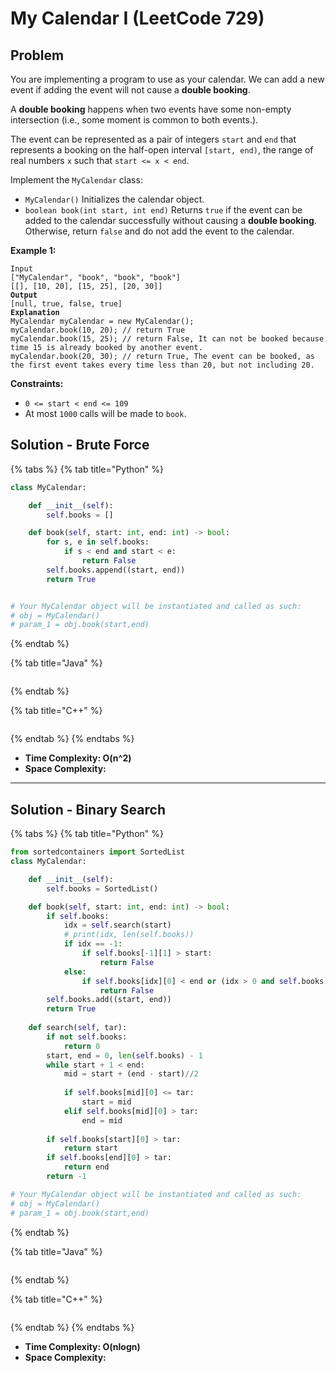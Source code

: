 # My Calendar I (LeetCode 729)

## Problem

You are implementing a program to use as your calendar. We can add a new event if adding the event will not cause a **double booking**.

A **double booking** happens when two events have some non-empty intersection (i.e., some moment is common to both events.).

The event can be represented as a pair of integers `start` and `end` that represents a booking on the half-open interval `[start, end)`, the range of real numbers `x` such that `start <= x < end`.

Implement the `MyCalendar` class:

* `MyCalendar()` Initializes the calendar object.
* `boolean book(int start, int end)` Returns `true` if the event can be added to the calendar successfully without causing a **double booking**. Otherwise, return `false` and do not add the event to the calendar.

&#x20;

**Example 1:**

<pre><code>Input
["MyCalendar", "book", "book", "book"]
[[], [10, 20], [15, 25], [20, 30]]
<strong>Output
</strong>[null, true, false, true]
<strong>Explanation
</strong>MyCalendar myCalendar = new MyCalendar();
myCalendar.book(10, 20); // return True
myCalendar.book(15, 25); // return False, It can not be booked because time 15 is already booked by another event.
myCalendar.book(20, 30); // return True, The event can be booked, as the first event takes every time less than 20, but not including 20.</code></pre>

&#x20;

**Constraints:**

* `0 <= start < end <= 109`
* At most `1000` calls will be made to `book`.

## Solution - Brute Force

{% tabs %}
{% tab title="Python" %}
```python
class MyCalendar:

    def __init__(self):
        self.books = []

    def book(self, start: int, end: int) -> bool:
        for s, e in self.books:
            if s < end and start < e:
                return False
        self.books.append((start, end))
        return True


# Your MyCalendar object will be instantiated and called as such:
# obj = MyCalendar()
# param_1 = obj.book(start,end)
```
{% endtab %}

{% tab title="Java" %}
```java
```
{% endtab %}

{% tab title="C++" %}
```cpp
```
{% endtab %}
{% endtabs %}

* **Time Complexity: O(n^2)**
* **Space Complexity:**

****

## Solution - Binary Search

{% tabs %}
{% tab title="Python" %}
```python
from sortedcontainers import SortedList
class MyCalendar:

    def __init__(self):
        self.books = SortedList()

    def book(self, start: int, end: int) -> bool:
        if self.books:
            idx = self.search(start)
            # print(idx, len(self.books))
            if idx == -1:
                if self.books[-1][1] > start:
                    return False
            else:
                if self.books[idx][0] < end or (idx > 0 and self.books[idx - 1][1] > start):
                    return False
        self.books.add((start, end))
        return True
    
    def search(self, tar):
        if not self.books:
            return 0
        start, end = 0, len(self.books) - 1
        while start + 1 < end:
            mid = start + (end - start)//2
            
            if self.books[mid][0] <= tar:
                start = mid
            elif self.books[mid][0] > tar:
                end = mid
        
        if self.books[start][0] > tar:
            return start
        if self.books[end][0] > tar:
            return end
        return -1

# Your MyCalendar object will be instantiated and called as such:
# obj = MyCalendar()
# param_1 = obj.book(start,end)
```
{% endtab %}

{% tab title="Java" %}
```java
```
{% endtab %}

{% tab title="C++" %}
```cpp
```
{% endtab %}
{% endtabs %}

* **Time Complexity: O(nlogn)**
* **Space Complexity:**
